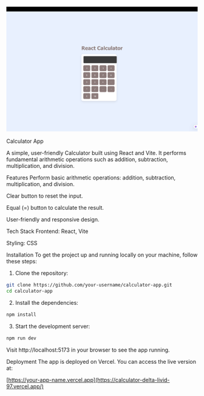 ![Calculator App Screenshot](screenshot.png)

Calculator App


A simple, user-friendly Calculator built using React and Vite. It performs fundamental arithmetic operations such as addition, subtraction, multiplication, and division.

Features
Perform basic arithmetic operations: addition, subtraction, multiplication, and division.

Clear button to reset the input.

Equal (=) button to calculate the result.

User-friendly and responsive design.

Tech Stack
Frontend: React, Vite

Styling: CSS

Installation
To get the project up and running locally on your machine, follow these steps:

1. Clone the repository:
```bash
git clone https://github.com/your-username/calculator-app.git
cd calculator-app
```

2. Install the dependencies:
```bash
npm install
```

3. Start the development server:
```bash
npm run dev
```

Visit http://localhost:5173 in your browser to see the app running.

Deployment
The app is deployed on Vercel. You can access the live version at:

[https://your-app-name.vercel.app](https://calculator-delta-livid-97.vercel.app/)
